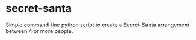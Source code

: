 # secret-santa
Simple command-line python script to create a Secret-Santa arrangement between 4 or more people.
